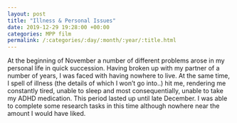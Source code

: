 ```yaml
---
layout: post
title: "Illness & Personal Issues"
date: 2019-12-29 19:28:00 +00:00
categories: MPP film
permalink: /:categories/:day/:month/:year/:title.html
---
```


At the beginning of November a number of different problems arose in my personal life in quick succession. Having broken up with my partner of a number of years, I was faced with having nowhere to live. At the same time, I spell of illness (the details of which I won’t go into..) hit me, rendering me constantly tired, unable to sleep and most consequentially, unable to take my ADHD medication. This period lasted up until late December. I was able to complete some research tasks in this time although nowhere near the amount I would have liked.
